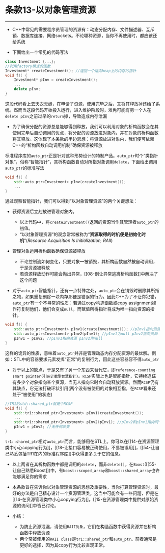 # 条款13-以对象管理资源
---
+ C++中常见的需要程序员管理的资源有：动态分配内存、文件描述器、互斥锁、数据库连接、网络sockets。不论哪种资源，当你不再使用时，都应该还给系统

+ 下面给出一个常见的代码写法
```cpp
class Investment {...};
//利用factory模式的函数
Investment* createInvestment(); //返回一个指向heap上的内存的指针
void f() {
	Investment* pInv = createInvestment();
	...
	delete pInv;
}
```

这段代码看上去天衣无缝，在申请了资源，使用完毕之后，又将其释放掉还给了系统。然而当这段代码开始投入运行，进入维护阶段时，难免可能有另一个人在`delete pInv`之前过早的`return`掉，导致造成内存泄漏

+ 为了确保分配的资源总是能够得到释放，我们可以利用对象的析构函数会在其使用完毕后自动调用的优点，将分配的资源放进对象内，并在对象的析构函数将其释放。这体现了本条款的半边思想：将资源放进对象内，我们便可依赖C++的“析构函数自动调用机制”确保资源被释放

标准程序库的`auto_ptr`正是针对这种形势设计的特制产品。`auto_ptr`时个“类指针对象”，俗称“智能指针”，其析构函数自动对所指对象调用`delete`，下面给出调用`auto_ptr`的标准写法
```cpp
void f() {
	std::auto_ptr<Investment> pInv(createInvestment());
	...
}
```

通过观察智能指针，我们可以得到“以对象管理资源”的两个关键想法：
+ 获得资源后立刻放进管理对象内。
	+ 以上代码中，将`createInvestment()`返回的资源当作其管理者`auto_ptr`的初值。
	+ “以对象管理资源”的观念常常被称为“**资源取得的时机便是初始化时机**”(*Resource Acquisition Is Initialization, RAII*)
+ 管理对象运用析构函数确保资源被释放
	+ 不论控制流如何变化，只要对象一被销毁，其析构函数自然被自动调用，于是资源被释放
	+ 若资源释放动作可能会抛出异常，[[08-别让异常逃离析构函数]]中解决了这个问题

+ 对于`auto_ptr`智能指针，还有一点特殊之处，`auto_ptr`会在销毁时删除其所指之物，如果重复删除一块内存那便是错误的行为。因此C++为了不让你犯错，`auto_ptr`有一个不寻常的性质：若通过copy构造函数或copy assignment操作符复制他们，他们会变成`null`，而赋值所得指针将成为唯一指向资源的指针。
```cpp
void f() {
	std::auto_ptr<Investment> pInv1(createInvestment()); //pInv1指向资源
	std::auto_ptr<Investment> pInv2(pInv1); //pInv1为null pInv2指向资源
	pInv1 = pInv2; //pInv1指向资源 pInv2为null
}
```

这样的诡异的性质，意味着`auto_ptr`并非是管理动态内存分配资源的最优解。例如：STL中的容器要求元素发挥“正常”的复制行为，因此这些容器容不得`auto_ptr`

+ 对于以上的缺点，于是又有了另一个东西来替代它，即`reference-counting smart pointer(引用计数型智慧指针)`。`RCSP`实际上也是智能指针，它持续追踪有多少个对象指向某个资源，当无人指向它时会自动释放资源。然而`RCSP`仍有其缺点，它无法打破环状引用(两个没有被使用的对象相互指，在`RCSP`看来还处于“被使用”的状态)
```cpp
//TR1的std::shared_ptr就是个RCSP
void f() {
	std::tr1::shared_ptr<Investment> pInv1(createInvestment());
	...
	std::tr1::shared_ptr<Investment> pInv2(pInv1); //pInv2和pInv1指向同一块资源
	pInv1 = pInv2; //无任何改变
}
```

`tr1::shared_ptr`相对`auto_ptr`而言，能够用在STL上。你可以在[[14-在资源管理类中小心copying行为]]，[[18-让接口容易被正确使用，不易被误用]]，[[54-让自己熟悉包括TR1在内的标准程序库]]中获得更多关于它的信息。

+ 以上两者在其析构函数中都是调用的`delete`，而非`delete[]`，在`Boost`([[55-让自己熟悉Boost]])中，有`boost::scoped_array`和`boost::shared_array`也许能够满足你的需求

+ 本条款旨在告诉你以对象管理资源的思想及重要性，当你打算管理资源时，最好的办法是自己精心设计一个资源管理类。这当中可能会有一些问题，但是在[[14-在资源管理类中小心copying行为]]，[[15-在资源管理类中提供对原始资源的访问]]中皆已讨论。

+ 小结：
	+ 为防止资源泄漏，请使用`RAII对象`，它们在构造函数中获得资源并在析构函数中释放资源
	+ 两个常被使用的`RAII class`是`tr1::shared_ptr`和`auto_ptr`。前者通常是更好的选择，因为其copy行为比较直观正常。